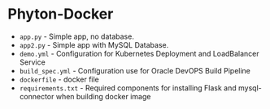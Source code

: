 # Phyton-Docker 

- `app.py` - Simple app, no database.
- `app2.py` - Simple app with MySQL Database.
- `demo.yml` - Configuration for Kubernetes Deployment and LoadBalancer Service
- `build_spec.yml` - Configuration use for Oracle DevOPS Build Pipeline
- `dockerfile` - docker file  
- `requirements.txt` - Required components for installing Flask and mysql-connector when building docker image
